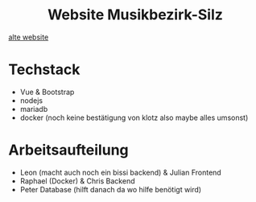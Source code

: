 <div align="center">
  <h1>Website Musikbezirk-Silz</h1>
</div>

[alte website](https://musikbezirk-silz.at)

# Techstack

- Vue & Bootstrap
- nodejs
- mariadb
- docker (noch keine bestätigung von klotz also maybe alles umsonst)

# Arbeitsaufteilung

- Leon (macht auch noch ein bissi backend) & Julian Frontend
- Raphael (Docker) & Chris Backend
- Peter Database (hilft danach da wo hilfe benötigt wird)
